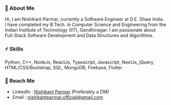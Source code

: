### 👋 About Me 

Hi, I am Nishikant Parmar, currently a Software Engineer at D.E. Shaw India. I have completed my B.Tech. in Computer Science and Engineering from the Indian Institute of Technology (IIT), Gandhinagar. I am passionate about Full-Stack Software Development and Data Structures and Algorithms. 

### ⚡ Skills 

Python, C++, NodeJs, ReactJs, Typescript, Javascript, NextJs, jQuery, HTML/CSS/Bootstrap, SQL, MongoDB, Firebase, Flutter

### 💬 Reach Me

- LinkedIn : [Nishikant Parmar](http://linkedin.com/in/nishikant-parmar) (Preferably a DM)
- Email : [nishikantparmar.official@gmail.com](mailto:nishikantparmar.official@gmail.com)

